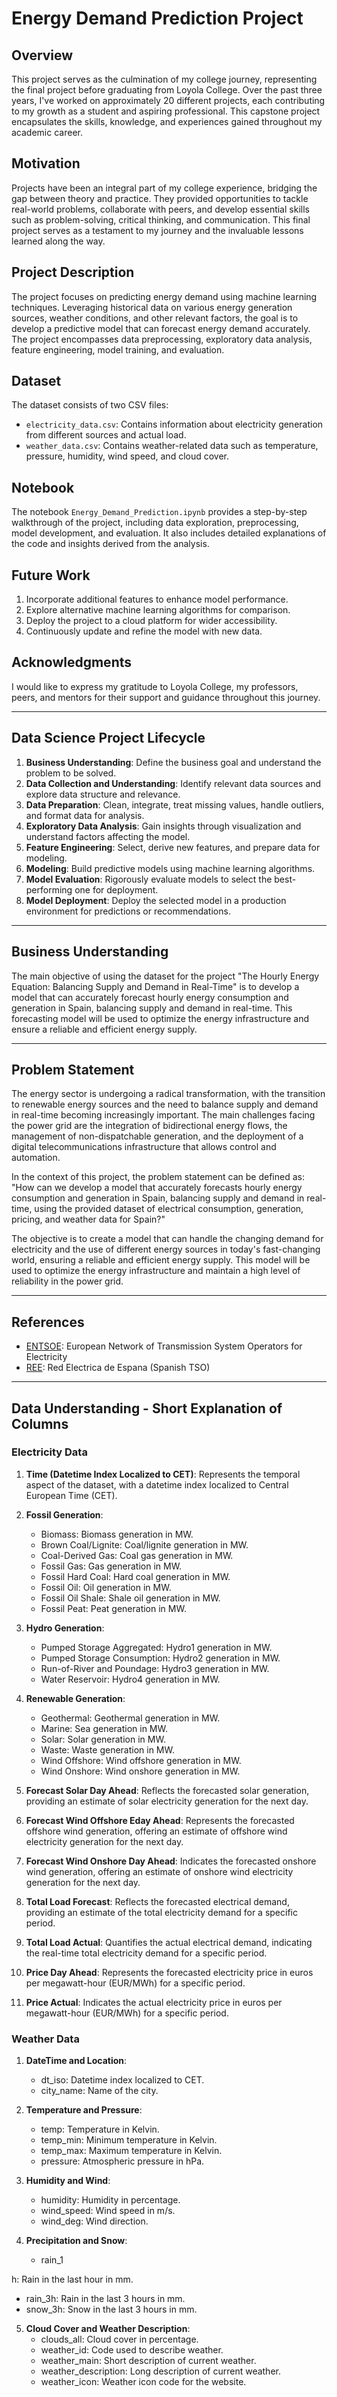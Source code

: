 # Energy Demand Prediction Project

## Overview
This project serves as the culmination of my college journey, representing the final project before graduating from Loyola College. Over the past three years, I've worked on approximately 20 different projects, each contributing to my growth as a student and aspiring professional. This capstone project encapsulates the skills, knowledge, and experiences gained throughout my academic career.

## Motivation
Projects have been an integral part of my college experience, bridging the gap between theory and practice. They provided opportunities to tackle real-world problems, collaborate with peers, and develop essential skills such as problem-solving, critical thinking, and communication. This final project serves as a testament to my journey and the invaluable lessons learned along the way.

## Project Description
The project focuses on predicting energy demand using machine learning techniques. Leveraging historical data on various energy generation sources, weather conditions, and other relevant factors, the goal is to develop a predictive model that can forecast energy demand accurately. The project encompasses data preprocessing, exploratory data analysis, feature engineering, model training, and evaluation.

## Dataset
The dataset consists of two CSV files:
- `electricity_data.csv`: Contains information about electricity generation from different sources and actual load.
- `weather_data.csv`: Contains weather-related data such as temperature, pressure, humidity, wind speed, and cloud cover.

## Notebook
The notebook `Energy_Demand_Prediction.ipynb` provides a step-by-step walkthrough of the project, including data exploration, preprocessing, model development, and evaluation. It also includes detailed explanations of the code and insights derived from the analysis.

## Future Work
1. Incorporate additional features to enhance model performance.
2. Explore alternative machine learning algorithms for comparison.
3. Deploy the project to a cloud platform for wider accessibility.
4. Continuously update and refine the model with new data.

## Acknowledgments
I would like to express my gratitude to Loyola College, my professors, peers, and mentors for their support and guidance throughout this journey.

---

## Data Science Project Lifecycle
1. **Business Understanding**: Define the business goal and understand the problem to be solved.
2. **Data Collection and Understanding**: Identify relevant data sources and explore data structure and relevance.
3. **Data Preparation**: Clean, integrate, treat missing values, handle outliers, and format data for analysis.
4. **Exploratory Data Analysis**: Gain insights through visualization and understand factors affecting the model.
5. **Feature Engineering**: Select, derive new features, and prepare data for modeling.
6. **Modeling**: Build predictive models using machine learning algorithms.
7. **Model Evaluation**: Rigorously evaluate models to select the best-performing one for deployment.
8. **Model Deployment**: Deploy the selected model in a production environment for predictions or recommendations.

---

## Business Understanding
The main objective of using the dataset for the project "The Hourly Energy Equation: Balancing Supply and Demand in Real-Time" is to develop a model that can accurately forecast hourly energy consumption and generation in Spain, balancing supply and demand in real-time. This forecasting model will be used to optimize the energy infrastructure and ensure a reliable and efficient energy supply.

---

## Problem Statement
The energy sector is undergoing a radical transformation, with the transition to renewable energy sources and the need to balance supply and demand in real-time becoming increasingly important. The main challenges facing the power grid are the integration of bidirectional energy flows, the management of non-dispatchable generation, and the deployment of a digital telecommunications infrastructure that allows control and automation.

In the context of this project, the problem statement can be defined as: "How can we develop a model that accurately forecasts hourly energy consumption and generation in Spain, balancing supply and demand in real-time, using the provided dataset of electrical consumption, generation, pricing, and weather data for Spain?"

The objective is to create a model that can handle the changing demand for electricity and the use of different energy sources in today's fast-changing world, ensuring a reliable and efficient energy supply. This model will be used to optimize the energy infrastructure and maintain a high level of reliability in the power grid.

---

## References
- [ENTSOE](#): European Network of Transmission System Operators for Electricity
- [REE](#): Red Electrica de Espana (Spanish TSO)

---

## Data Understanding - Short Explanation of Columns

### Electricity Data
1. **Time (Datetime Index Localized to CET)**:
   Represents the temporal aspect of the dataset, with a datetime index localized to Central European Time (CET).
   
2. **Fossil Generation**:
   - Biomass: Biomass generation in MW.
   - Brown Coal/Lignite: Coal/lignite generation in MW.
   - Coal-Derived Gas: Coal gas generation in MW.
   - Fossil Gas: Gas generation in MW.
   - Fossil Hard Coal: Hard coal generation in MW.
   - Fossil Oil: Oil generation in MW.
   - Fossil Oil Shale: Shale oil generation in MW.
   - Fossil Peat: Peat generation in MW.
   
3. **Hydro Generation**:
   - Pumped Storage Aggregated: Hydro1 generation in MW.
   - Pumped Storage Consumption: Hydro2 generation in MW.
   - Run-of-River and Poundage: Hydro3 generation in MW.
   - Water Reservoir: Hydro4 generation in MW.
   
4. **Renewable Generation**:
   - Geothermal: Geothermal generation in MW.
   - Marine: Sea generation in MW.
   - Solar: Solar generation in MW.
   - Waste: Waste generation in MW.
   - Wind Offshore: Wind offshore generation in MW.
   - Wind Onshore: Wind onshore generation in MW.
   
5. **Forecast Solar Day Ahead**:
   Reflects the forecasted solar generation, providing an estimate of solar electricity generation for the next day.
   
6. **Forecast Wind Offshore Eday Ahead**:
   Represents the forecasted offshore wind generation, offering an estimate of offshore wind electricity generation for the next day.
   
7. **Forecast Wind Onshore Day Ahead**:
   Indicates the forecasted onshore wind generation, offering an estimate of onshore wind electricity generation for the next day.
   
8. **Total Load Forecast**:
   Reflects the forecasted electrical demand, providing an estimate of the total electricity demand for a specific period.
   
9. **Total Load Actual**:
   Quantifies the actual electrical demand, indicating the real-time total electricity demand for a specific period.
   
10. **Price Day Ahead**:
    Represents the forecasted electricity price in euros per megawatt-hour (EUR/MWh) for a specific period.
    
11. **Price Actual**:
    Indicates the actual electricity price in euros per megawatt-hour (EUR/MWh) for a specific period.

### Weather Data
1. **DateTime and Location**:
   - dt_iso: Datetime index localized to CET.
   - city_name: Name of the city.
   
2. **Temperature and Pressure**:
   - temp: Temperature in Kelvin.
   - temp_min: Minimum temperature in Kelvin.
   - temp_max: Maximum temperature in Kelvin.
   - pressure: Atmospheric pressure in hPa.
   
3. **Humidity and Wind**:
   - humidity: Humidity in percentage.
   - wind_speed: Wind speed in m/s.
   - wind_deg: Wind direction.
   
4. **Precipitation and Snow**:
   - rain_1

h: Rain in the last hour in mm.
   - rain_3h: Rain in the last 3 hours in mm.
   - snow_3h: Snow in the last 3 hours in mm.
   
5. **Cloud Cover and Weather Description**:
   - clouds_all: Cloud cover in percentage.
   - weather_id: Code used to describe weather.
   - weather_main: Short description of current weather.
   - weather_description: Long description of current weather.
   - weather_icon: Weather icon code for the website.
